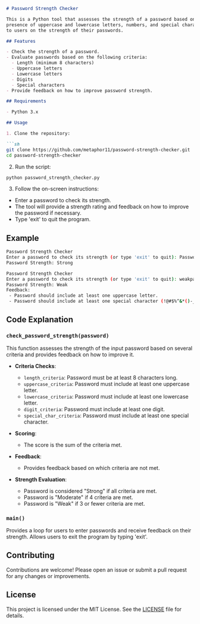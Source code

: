 ```markdown
# Password Strength Checker

This is a Python tool that assesses the strength of a password based on various criteria such as length, 
presence of uppercase and lowercase letters, numbers, and special characters. The tool provides feedback 
to users on the strength of their passwords.

## Features

- Check the strength of a password.
- Evaluate passwords based on the following criteria:
  - Length (minimum 8 characters)
  - Uppercase letters
  - Lowercase letters
  - Digits
  - Special characters
- Provide feedback on how to improve password strength.

## Requirements

- Python 3.x

## Usage

1. Clone the repository:

```sh
git clone https://github.com/metaphor11/password-strength-checker.git
cd password-strength-checker
```

2. Run the script:

```sh
python password_strength_checker.py
```

3. Follow the on-screen instructions:

- Enter a password to check its strength.
- The tool will provide a strength rating and feedback on how to improve the password if necessary.
- Type 'exit' to quit the program.

## Example

```sh
Password Strength Checker
Enter a password to check its strength (or type 'exit' to quit): Password123!
Password Strength: Strong

Password Strength Checker
Enter a password to check its strength (or type 'exit' to quit): weakpass
Password Strength: Weak
Feedback:
 - Password should include at least one uppercase letter.
 - Password should include at least one special character (!@#$%^&*()-_=+[]{}|;:'",.<>?/`~).
```

## Code Explanation

### `check_password_strength(password)`

This function assesses the strength of the input password based on several criteria and provides feedback on how to improve it.

- **Criteria Checks**:
  - `length_criteria`: Password must be at least 8 characters long.
  - `uppercase_criteria`: Password must include at least one uppercase letter.
  - `lowercase_criteria`: Password must include at least one lowercase letter.
  - `digit_criteria`: Password must include at least one digit.
  - `special_char_criteria`: Password must include at least one special character.

- **Scoring**:
  - The score is the sum of the criteria met.

- **Feedback**:
  - Provides feedback based on which criteria are not met.

- **Strength Evaluation**:
  - Password is considered "Strong" if all criteria are met.
  - Password is "Moderate" if 4 criteria are met.
  - Password is "Weak" if 3 or fewer criteria are met.

### `main()`

Provides a loop for users to enter passwords and receive feedback on their strength. Allows users to exit the program by typing 'exit'.

## Contributing

Contributions are welcome! Please open an issue or submit a pull request for any changes or improvements.

## License

This project is licensed under the MIT License. See the [LICENSE](LICENSE) file for details.
```
